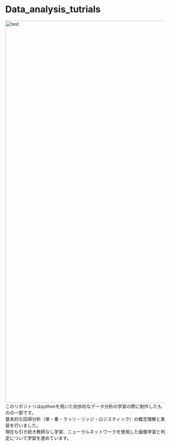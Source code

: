 # Data_analysis_tutrials
<img width="1204" alt="test" src="https://github.com/kuryuF/Data_analysis_tutrials/assets/89235127/10a72d80-9c2e-4caf-9056-c2c484e94607">
<br>
このリポジトリはpythonを用いた初歩的なデータ分析の学習の際に制作したものの一部です。<br>
基本的な回帰分析（単・重・ラッソ・リッジ・ロジスティック）の概念理解と実装を行いました。<br>
現在も引き続き教師なし学習、ニューラルネットワークを使用した画像学習と判定について学習を進めています。<br>
